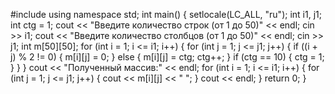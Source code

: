 #include<iostream>
using namespace std;
int main() {
	setlocale(LC_ALL, "ru");
	int i1, j1;
	int ctg = 1;
	cout << "Введите количество строк (от 1 до 50)" << endl;
	cin >> i1;
	cout << "Введите количество столбцов (от 1 до 50)" << endl;
	cin >> j1;
	int m[50][50];
	for (int i = 1; i <= i1; i++)
	{
		for (int j = 1; j <= j1; j++)
		{
			if ((i + j) % 2 != 0) 
			{
				m[i][j] = 0;
			}
			else {
				m[i][j] = ctg;
				ctg++;
			}
			if (ctg == 10) {
				ctg = 1;
			}
		}
	}
	cout << "Полученный массив:" << endl;
	for (int i = 1; i <= i1; i++)
	{
		for (int j = 1; j <= j1; j++)
		{
			cout << m[i][j] << " ";
		}
		cout << endl;
	}
	return 0;
}

